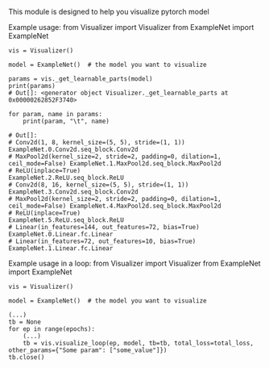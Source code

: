 This module is designed to help you visualize pytorch model

Example usage:
    from Visualizer import Visualizer
    from ExampleNet import ExampleNet

    vis = Visualizer()

    model = ExampleNet()  # the model you want to visualize

    params = vis._get_learnable_parts(model)
    print(params)
    # Out[]: <generator object Visualizer._get_learnable_parts at 0x00000262852F3740>

    for param, name in params:
        print(param, "\t", name)

    # Out[]:
    # Conv2d(1, 8, kernel_size=(5, 5), stride=(1, 1))                            ExampleNet.0.Conv2d.seq_block.Conv2d
    # MaxPool2d(kernel_size=2, stride=2, padding=0, dilation=1, ceil_mode=False) ExampleNet.1.MaxPool2d.seq_block.MaxPool2d
    # ReLU(inplace=True)                                                         ExampleNet.2.ReLU.seq_block.ReLU
    # Conv2d(8, 16, kernel_size=(5, 5), stride=(1, 1))                           ExampleNet.3.Conv2d.seq_block.Conv2d
    # MaxPool2d(kernel_size=2, stride=2, padding=0, dilation=1, ceil_mode=False) ExampleNet.4.MaxPool2d.seq_block.MaxPool2d
    # ReLU(inplace=True)                                                         ExampleNet.5.ReLU.seq_block.ReLU
    # Linear(in_features=144, out_features=72, bias=True)                        ExampleNet.0.Linear.fc.Linear
    # Linear(in_features=72, out_features=10, bias=True)                         ExampleNet.1.Linear.fc.Linear

Example usage in a loop:
    from Visualizer import Visualizer
    from ExampleNet import ExampleNet

    vis = Visualizer()

    model = ExampleNet()  # the model you want to visualize

    (...)
    tb = None
    for ep in range(epochs):
        (...)
        tb = vis.visualize_loop(ep, model, tb=tb, total_loss=total_loss, other_params={"Some param": ["some_value"]})
    tb.close()
